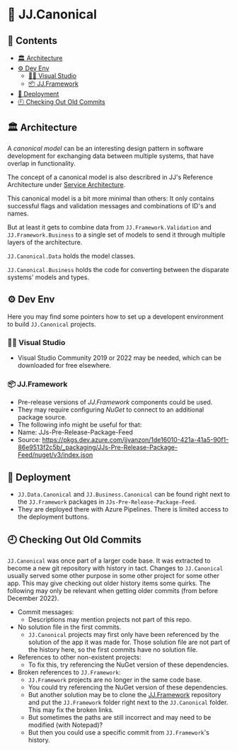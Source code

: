 🧱 JJ.Canonical 
===============

<h2>📔 Contents</h2>

- [🏛 Architecture](#-architecture)
- [⚙ Dev Env](#-dev-env)
    - [👨‍💻 Visual Studio](#-visual-studio)
    - [📦 JJ.Framework](#-jjframework)
- [🚀 Deployment](#-deployment)
- [🕘 Checking Out Old Commits](#-checking-out-old-commits)

🏛 Architecture
----------------

A *canonical model* can be an interesting design pattern in software development for exchanging data between multiple systems, that have overlap in functionality.

The concept of a canonical model is also describred in JJ's Reference Architecture under [Service Architecture](https://github.com/jjvanzon/JJs-Reference-Architecture/blob/master/Service%20Architecture.md). 

This canonical model is a bit more minimal than others:
It only contains successful flags and validation messages and combinations of ID's and names.

But at least it gets to combine data from `JJ.Framework.Validation` and `JJ.Framework.Business`  to a single set of models to send it through multiple layers of the architecture.

`JJ.Canonical.Data` holds the model classes.

`JJ.Canonical.Business` holds the code for converting between the disparate systems' models and types.

⚙ Dev Env
-----------

Here you may find some pointers how to set up a developent environment to build `JJ.Canonical` projects.

### 👨‍💻 Visual Studio

- Visual Studio Community 2019 or 2022 may be needed, which can be downloaded for free elsewhere.

### 📦 JJ.Framework

- Pre-release versions of *JJ.Framework* components could be used.
- They may require configuring *NuGet* to connect to an additional package source.
- The following info might be useful for that:
- Name: JJs-Pre-Release-Package-Feed
- Source: https://pkgs.dev.azure.com/jjvanzon/1de16010-421a-41a5-90f1-86e9513f2c5b/_packaging/JJs-Pre-Release-Package-Feed/nuget/v3/index.json

🚀 Deployment
--------------

- `JJ.Data.Canonical` and `JJ.Business.Canonical` can be found right next to the `JJ.Framework` packages in `JJs-Pre-Release-Package-Feed`.
- They are deployed there with Azure Pipelines. There is limited access to the deployment buttons.

🕘 Checking Out Old Commits
----------------------------

`JJ.Canonical` was once part of a larger code base. It was extracted to become a new git repository with history in tact. Changes to `JJ.Canonical` usually served some other purpose in some other project for some other app. This may give checking out older history items some quirks. The following may only be relevant when getting older commits (from before December 2022).

- Commit messages:
    - Descriptions may mention projects not part of this repo.
- No solution file in the first commits.
    - `JJ.Canonical` projects may first only have been referenced by the solution of the app it was made for. Those solution file are not part of the history here, so the first commits have no solution file.
- References to other non-existent projects:
    - To fix this, try referencing the NuGet version of these dependencies.
- Broken references to `JJ.Framework`:
    - `JJ.Framework` projects are no longer in the same code base.
    - You could try referencing the NuGet version of these dependencies.
    - But another solution may be to clone the [JJ.Framework](https://github.com/jjvanzon/JJ.Framework) repository and put the `JJ.Framework` folder right next to the `JJ.Canonical` folder. This may fix the broken links.
    - But sometimes the paths are still incorrect and may need to be modified (with Notepad)?
    - But then you could use a specific commit from `JJ.Framework`'s history.
